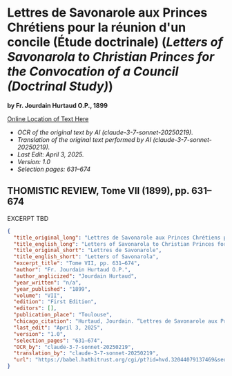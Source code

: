 # Lettres de Savonarole aux Princes Chrétiens pour la réunion d'un concile (Étude doctrinale) (*Letters of Savonarola to Christian Princes for the Convocation of a Council (Doctrinal Study)*)

**by Fr. Jourdain Hurtaud O.P., 1899**

[Online Location of Text Here](https://babel.hathitrust.org/cgi/pt?id=hvd.32044079137469&seq=633)

- *OCR of the original text by AI (claude-3-7-sonnet-20250219).*
- *Translation of the original text performed by AI (claude-3-7-sonnet-20250219).*
- *Last Edit: April 3, 2025.*
- *Version: 1.0*
- *Selection pages: 631–674*

## THOMISTIC REVIEW, Tome VII (1899), pp. 631–674

EXCERPT TBD

```json
{
  "title_original_long": "Lettres de Savonarole aux Princes Chrétiens pour la réunion d'un concile (Étude doctrinale)",
  "title_english_long": "Letters of Savonarola to Christian Princes for the Convocation of a Council (Doctrinal Study)",
  "title_original_short": "Lettres de Savonarole",
  "title_english_short": "Letters of Savonarola",
  "excerpt_title": "Tome VII, pp. 631–674",
  "author": "Fr. Jourdain Hurtaud O.P.",
  "author_anglicized": "Jourdain Hurtaud",
  "year_written": "n/a",
  "year_published": "1899",
  "volume": "VII",
  "edition": "First Edition",
  "editors": [],
  "publication_place": "Toulouse",
  "chicago_citation": "Hurtaud, Jourdain. “Lettres de Savonarole aux Princes Chrétiens pour la réunion d'un concile (Étude doctrinale).” *Revue Thomiste*, 7th year, vol. VII (1899): 631–674.",
  "last_edit": "April 3, 2025",
  "version": "1.0",
  "selection_pages": "631–674",
  "OCR_by": "claude-3-7-sonnet-20250219",
  "translation_by": "claude-3-7-sonnet-20250219",
  "url": "https://babel.hathitrust.org/cgi/pt?id=hvd.32044079137469&seq=633"
}
```
